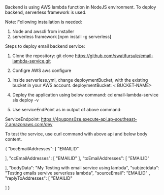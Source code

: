 Backend is using AWS lambda function in NodeJS environment.
To deploy backend, serverless framework is used.

Note: Following installation is needed:
1. Node and awscli from installer
2. serverless framework [npm install -g serverless]

Steps to deploy email backend service:

1. Clone the repository:
git clone https://github.com/swatifursule/email-lambda-service.git

2. Configre AWS
aws configure

3. Inside serverless.yml, change deploymentBucket, with the existing bucket in your AWS account.
  deploymentBucket: < BUCKET-NAME>

4. Deploy the application using below command: 
cd email-lambda-service
sls deploy -v

5. Use serviceEndPoint as in output of above command: 

ServiceEndpoint: https://4puqpns0ze.execute-api.ap-southeast-2.amazonaws.com/dev

To test the service, use curl command with above api and below body content.

{
  "bccEmailAddresses": [
    "EMAILID"
  
  ],
  "ccEmailAddresses": [
    "EMAILID"
  ],
  "toEmailAddresses": [
    "EMAILID"
  
  ],
  "bodyData": "My Testing with email service using lambda",
  "subjectdata": "Testing emails servive serverless lambda",
  "sourceEmail": "EMAILID"
  ,
  "replyToAddresses": [
    "EMAILID"
  
  ]
}